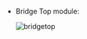 - Bridge Top module:
  
  ![bridgetop](https://github.com/ThomasMJosline/AHB_to_APB_Bridgeproject/assets/84652232/3bb9114f-6ea7-4af0-820d-a63df6839f41)


